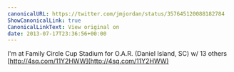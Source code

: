```yaml
---
canonicalURL: https://twitter.com/jmjordan/status/357645120088182784
ShowCanonicalLink: true
CanonicalLinkText: View original on
date: 2013-07-17T23:36:56+00:00
---
```

I'm at Family Circle Cup Stadium for O.A.R. (Daniel Island, SC) w/ 13 others [http://4sq.com/11Y2HWW](http://4sq.com/11Y2HWW)